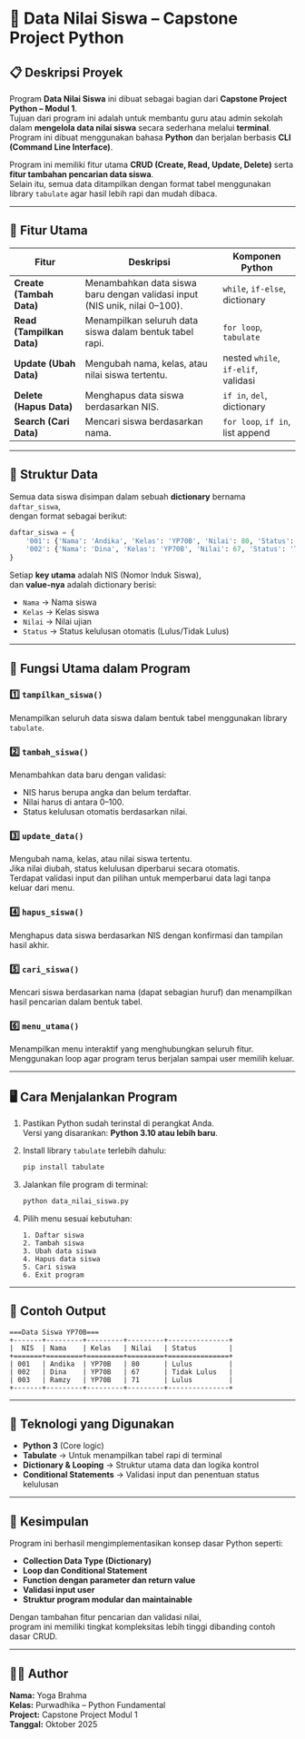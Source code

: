 # 🧮 Data Nilai Siswa – Capstone Project Python

## 📋 Deskripsi Proyek
Program **Data Nilai Siswa** ini dibuat sebagai bagian dari **Capstone Project Python – Modul 1**.  
Tujuan dari program ini adalah untuk membantu guru atau admin sekolah dalam **mengelola data nilai siswa** secara sederhana melalui **terminal**.  
Program ini dibuat menggunakan bahasa **Python** dan berjalan berbasis **CLI (Command Line Interface)**.

Program ini memiliki fitur utama **CRUD (Create, Read, Update, Delete)** serta **fitur tambahan pencarian data siswa**.  
Selain itu, semua data ditampilkan dengan format tabel menggunakan library `tabulate` agar hasil lebih rapi dan mudah dibaca.

---

## 🚀 Fitur Utama
| Fitur | Deskripsi | Komponen Python |
|-------|------------|----------------|
| **Create (Tambah Data)** | Menambahkan data siswa baru dengan validasi input (NIS unik, nilai 0–100). | `while`, `if-else`, dictionary |
| **Read (Tampilkan Data)** | Menampilkan seluruh data siswa dalam bentuk tabel rapi. | `for loop`, `tabulate` |
| **Update (Ubah Data)** | Mengubah nama, kelas, atau nilai siswa tertentu. | nested `while`, `if-elif`, validasi |
| **Delete (Hapus Data)** | Menghapus data siswa berdasarkan NIS. | `if in`, `del`, dictionary |
| **Search (Cari Data)** | Mencari siswa berdasarkan nama. | `for loop`, `if in`, list append |

---

## 🧠 Struktur Data
Semua data siswa disimpan dalam sebuah **dictionary** bernama `daftar_siswa`,  
dengan format sebagai berikut:
```python
daftar_siswa = {
    '001': {'Nama': 'Andika', 'Kelas': 'YP70B', 'Nilai': 80, 'Status': 'Lulus'},
    '002': {'Nama': 'Dina', 'Kelas': 'YP70B', 'Nilai': 67, 'Status': 'Tidak Lulus'}
}
```

Setiap **key utama** adalah NIS (Nomor Induk Siswa),  
dan **value-nya** adalah dictionary berisi:
- `Nama` → Nama siswa  
- `Kelas` → Kelas siswa  
- `Nilai` → Nilai ujian  
- `Status` → Status kelulusan otomatis (Lulus/Tidak Lulus)

---

## 🧩 Fungsi Utama dalam Program

### 1️⃣ `tampilkan_siswa()`
Menampilkan seluruh data siswa dalam bentuk tabel menggunakan library `tabulate`.

### 2️⃣ `tambah_siswa()`
Menambahkan data baru dengan validasi:
- NIS harus berupa angka dan belum terdaftar.  
- Nilai harus di antara 0–100.  
- Status kelulusan otomatis berdasarkan nilai.

### 3️⃣ `update_data()`
Mengubah nama, kelas, atau nilai siswa tertentu.  
Jika nilai diubah, status kelulusan diperbarui secara otomatis.  
Terdapat validasi input dan pilihan untuk memperbarui data lagi tanpa keluar dari menu.

### 4️⃣ `hapus_siswa()`
Menghapus data siswa berdasarkan NIS dengan konfirmasi dan tampilan hasil akhir.

### 5️⃣ `cari_siswa()`
Mencari siswa berdasarkan nama (dapat sebagian huruf) dan menampilkan hasil pencarian dalam bentuk tabel.

### 6️⃣ `menu_utama()`
Menampilkan menu interaktif yang menghubungkan seluruh fitur.  
Menggunakan loop agar program terus berjalan sampai user memilih keluar.

---

## 🖥️ Cara Menjalankan Program
1. Pastikan Python sudah terinstal di perangkat Anda.  
   Versi yang disarankan: **Python 3.10 atau lebih baru**.

2. Install library `tabulate` terlebih dahulu:
   ```bash
   pip install tabulate
   ```

3. Jalankan file program di terminal:
   ```bash
   python data_nilai_siswa.py
   ```

4. Pilih menu sesuai kebutuhan:
   ```
   1. Daftar siswa
   2. Tambah siswa
   3. Ubah data siswa
   4. Hapus data siswa
   5. Cari siswa
   6. Exit program
   ```

---

## 📸 Contoh Output
```
===Data Siswa YP70B===
+-------+---------+---------+---------+---------------+
|  NIS  | Nama    | Kelas   | Nilai   | Status        |
+=======+=========+=========+=========+===============+
| 001   | Andika  | YP70B   | 80      | Lulus         |
| 002   | Dina    | YP70B   | 67      | Tidak Lulus   |
| 003   | Ramzy   | YP70B   | 71      | Lulus         |
+-------+---------+---------+---------+---------------+
```

---

## 🧩 Teknologi yang Digunakan
- **Python 3** (Core logic)
- **Tabulate** → Untuk menampilkan tabel rapi di terminal
- **Dictionary & Looping** → Struktur utama data dan logika kontrol
- **Conditional Statements** → Validasi input dan penentuan status kelulusan

---

## 🏁 Kesimpulan
Program ini berhasil mengimplementasikan konsep dasar Python seperti:
- **Collection Data Type (Dictionary)**
- **Loop dan Conditional Statement**
- **Function dengan parameter dan return value**
- **Validasi input user**
- **Struktur program modular dan maintainable**

Dengan tambahan fitur pencarian dan validasi nilai,  
program ini memiliki tingkat kompleksitas lebih tinggi dibanding contoh dasar CRUD.

---

## 🧑‍💻 Author
**Nama:** Yoga Brahma  
**Kelas:** Purwadhika – Python Fundamental  
**Project:** Capstone Project Modul 1  
**Tanggal:** Oktober 2025  
